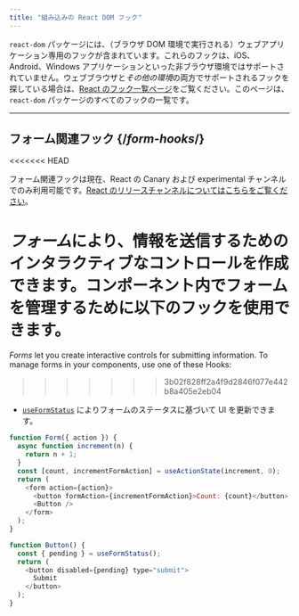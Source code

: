 ```yaml
---
title: "組み込みの React DOM フック"
---
```


<Intro>

`react-dom` パッケージには、（ブラウザ DOM 環境で実行される）ウェブアプリケーション専用のフックが含まれています。これらのフックは、iOS、Android、Windows アプリケーションといった非ブラウザ環境ではサポートされていません。ウェブブラウザと*その他の環境*の両方でサポートされるフックを探している場合は、[React のフック一覧ページ](/reference/react)をご覧ください。このページは、`react-dom` パッケージのすべてのフックの一覧です。

</Intro>

---

## フォーム関連フック {/*form-hooks*/}

<<<<<<< HEAD
<Canary>

フォーム関連フックは現在、React の Canary および experimental チャンネルでのみ利用可能です。[React のリリースチャンネルについてはこちらをご覧ください](/community/versioning-policy#all-release-channels)。

</Canary>

*フォーム*により、情報を送信するためのインタラクティブなコントロールを作成できます。コンポーネント内でフォームを管理するために以下のフックを使用できます。
=======
*Forms* let you create interactive controls for submitting information.  To manage forms in your components, use one of these Hooks:
>>>>>>> 3b02f828ff2a4f9d2846f077e442b8a405e2eb04

* [`useFormStatus`](/reference/react-dom/hooks/useFormStatus) によりフォームのステータスに基づいて UI を更新できます。

```js
function Form({ action }) {
  async function increment(n) {
    return n + 1;
  }
  const [count, incrementFormAction] = useActionState(increment, 0);
  return (
    <form action={action}>
      <button formAction={incrementFormAction}>Count: {count}</button>
      <Button />
    </form>
  );
}

function Button() {
  const { pending } = useFormStatus();
  return (
    <button disabled={pending} type="submit">
      Submit
    </button>
  );
}
```
